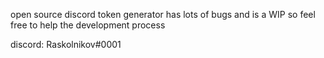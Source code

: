 open source discord token generator
has lots of bugs and is a WIP so feel free to help the development process

discord: Raskolnikov#0001